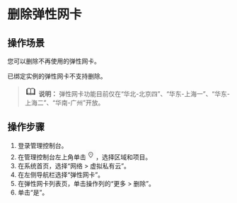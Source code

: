 # 删除弹性网卡<a name="vpc_nic_0010"></a>

## 操作场景<a name="section1012551819585"></a>

您可以删除不再使用的弹性网卡。

已绑定实例的弹性网卡不支持删除。

>![](public_sys-resources/icon-note.gif) **说明：** 
>弹性网卡功能目前仅在“华北-北京四”、“华东-上海一”、“华东-上海二”、“华南-广州”开放。

## 操作步骤<a name="section16419124611591"></a>

1.  登录管理控制台。
2.  在管理控制台左上角单击![](figures/icon-region.png)，选择区域和项目。
3.  在系统首页，选择“网络 \> 虚拟私有云”。
4.  在左侧导航栏选择“弹性网卡”。
5.  在弹性网卡列表页，单击操作列的“更多 \> 删除”。
6.  单击“是”。

